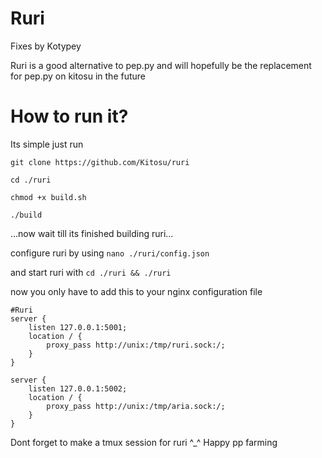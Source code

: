 # Ruri
Fixes by Kotypey

Ruri is a good alternative to pep.py and will hopefully be the replacement for pep.py on kitosu in the future

# How to run it?
Its simple just run

```git clone https://github.com/Kitosu/ruri```

```cd ./ruri```

```chmod +x build.sh```

```./build```

...now wait till its finished building ruri...

configure ruri by using
```nano ./ruri/config.json```

and start ruri with
```cd ./ruri && ./ruri```

now you only have to add this to your nginx configuration file 

```
#Ruri
server {
    listen 127.0.0.1:5001;
    location / {
        proxy_pass http://unix:/tmp/ruri.sock:/;
    }
}

server {
    listen 127.0.0.1:5002;
    location / {
        proxy_pass http://unix:/tmp/aria.sock:/;
    }
}
```

Dont forget to make a tmux session for ruri ^_^
Happy pp farming

